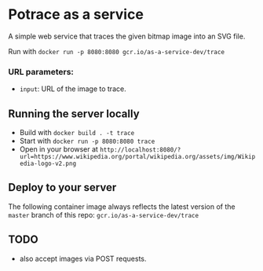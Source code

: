 # Potrace as a service

A simple web service that traces the given bitmap image into an SVG file. 

Run with `docker run -p 8080:8080 gcr.io/as-a-service-dev/trace`

### URL parameters:

* `input`: URL of the image to trace.

## Running the server locally

* Build with `docker build . -t trace`
* Start with `docker run -p 8080:8080 trace`
* Open in your browser at `http://localhost:8080/?url=https://www.wikipedia.org/portal/wikipedia.org/assets/img/Wikipedia-logo-v2.png`

## Deploy to your server

The following container image always reflects the latest version of the `master` branch of this repo: `gcr.io/as-a-service-dev/trace`

## TODO

* also accept images via POST requests.
